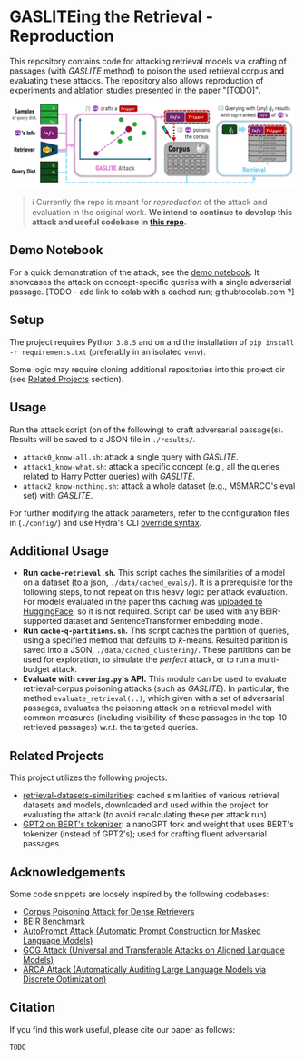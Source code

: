 # GASLITEing the Retrieval - Reproduction


This repository contains code for attacking retrieval models via crafting of passages (with _GASLITE_ method) to poison the used retrieval corpus and evaluating these attacks. The repository also allows reproduction of experiments and ablation studies presented in the paper "[TODO]".

![fig1.png](assets/fig1.png)

[//]: # (**_Note:_** This is a _research_ branch, and as such . For building on top of this work, further exploring GASLITE attack, we highly recommend using the slightly refactored and cleaner branch, which is the [**`main` branch of this repo**]&#40;https://github.com/matanbt/attack-retrieval/tree/main&#41;.)
> ℹ️ Currently the repo is meant for _reproduction_ of the attack and evaluation in the original work. **We intend to continue to develop this attack and useful codebase in [this repo](https://github.com/matanbt/attack-retrieval).**


## Demo Notebook
For a quick demonstration of the attack, see the [demo notebook](./demo.ipynb). It showcases the attack on concept-specific queries with a single adversarial passage. [TODO - add link to colab with a cached run; githubtocolab.com ?]

## Setup
The project requires Python `3.8.5` and on and the installation of `pip install -r requirements.txt` (preferably in an isolated `venv`). 

Some logic may require cloning additional repositories into this project dir (see [Related Projects](#related-projects) section).


## Usage
Run the attack script (on of the following) to craft adversarial passage(s). Results will be saved to a JSON file in `./results/`.
   - `attack0_know-all.sh`: attack a single query with _GASLITE_.
   - `attack1_know-what.sh`: attack a specific concept (e.g., all the queries related to Harry Potter queries) with _GASLITE_.
   - `attack2_know-nothing.sh`: attack a whole dataset (e.g., MSMARCO's eval set) with _GASLITE_.

For further modifying the attack parameters, refer to the configuration files in (`./config/`) and use Hydra's CLI [override syntax](https://hydra.cc/docs/advanced/override_grammar/basic/).


## Additional Usage
- **Run `cache-retrieval.sh`.** This script caches the similarities of a model on a dataset (to a json, `./data/cached_evals/`). It is a prerequisite for the following steps, to not repeat on this heavy logic per attack evaluation. For models evaluated in the paper this caching was [uploaded to HuggingFace](https://huggingface.co/datasets/MatanBT/retrieval-datasets-similarities/tree/main), so it is not required. Script can be used with any BEIR-supported dataset and SentenceTransformer embedding model.
- **Run `cache-q-partitions.sh`.** This script caches the partition of queries, using a specified method that defaults to _k_-means. Resulted parition is saved into a JSON, `./data/cached_clustering/`. These partitions can be used for exploration, to simulate the _perfect_ attack, or to run a multi-budget attack.
- **Evaluate with `covering.py`'s API.** This module can be used to evaluate retrieval-corpus poisoning attacks (such as _GASLITE_). In particular, the method `evaluate_retrieval(..)`, which given with a set of adversarial passages, evaluates the poisoning attack on a retrieval model with common measures (including visibility of these passages in the top-10 retrieved passages) w.r.t. the targeted queries.


## Related Projects
This project utilizes the following projects:
- [retrieval-datasets-similarities](https://huggingface.co/datasets/MatanBT/retrieval-datasets-similarities/tree/main):
cached similarities of various retrieval datasets and models, downloaded  and used within the project for evaluating the attack (to avoid recalculating these per attack run).
- [GPT2 on BERT's tokenizer](https://github.com/matanbt/nanoGPT/tree/master): a nanoGPT fork and weight that uses BERT's tokenizer (instead of GPT2's); used for crafting fluent adversarial passages.



[//]: # (## Tested models and datasets)
[//]: # (This repository tested to work with MSMARCO and NQ datasets and the following models:)
[//]: # (- Cosine similarity models: `sentence-transformers/all-MiniLM-L6-v2`, `intfloat/e5-base-v2`, `Snowflake/snowflake-arctic-embed-m`, `intfloat/e5-base-v2`, `sentence-transformers/gtr-t5-base`, `sentence-transformers/all-mpnet-base-v2` )
[//]: # (- Dot-product similarity models: `facebook/contriever`, `facebook/contriever-msmarco`, `sentence-transformers/multi-qa-mpnet-base-dot-v1`, `sentence-transformers/msmarco-roberta-base-ance-firstp`)

[//]: # (## Improving this codebase)
[//]: # (- Migrate all BEIR usage to [MTEB retrieval eval]&#40;https://github.com/embeddings-benchmark/mteb/blob/main/mteb/evaluation/evaluators/RetrievalEvaluator.py&#41; &#40;including relying on HF's MTEB's databases, and their caching mechanism&#41;)
[//]: # (- possibly decouple all retrieval-eval logic to a new repo, to allow eval of poisoning attacks.)
[//]: # (-  Discard unused config.)

## Acknowledgements
Some code snippets are loosely inspired by the following codebases:
- [Corpus Poisoning Attack for Dense Retrievers
](https://github.com/princeton-nlp/corpus-poisoning)
- [BEIR Benchmark](https://github.com/beir-cellar/beir)
- [AutoPrompt Attack (Automatic Prompt Construction for Masked Language Models)](https://github.com/ucinlp/autoprompt)
- [GCG Attack (Universal and Transferable Attacks on Aligned Language Models)](https://github.com/llm-attacks/llm-attacks)
- [ARCA Attack (Automatically Auditing Large Language Models via Discrete Optimization)](https://github.com/ejones313/auditing-llms)

## Citation
If you find this work useful, please cite our paper as follows:
```
TODO	 
```
